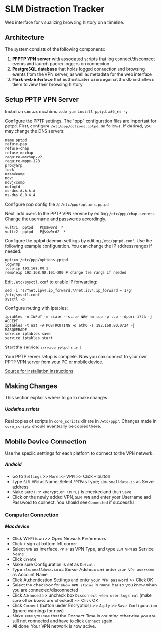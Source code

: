 SLM Distraction Tracker
===

Web interface for visualizing browsing history on a timeline.

## Architecture

The system consists of the following components:

1. **PPPTP VPN server** with associated scripts that log connect/disconnect events and launch packet loggers on connection
2. **PostgreSQL database** that holds logged connection and browsing events from the VPN server, as well as metadata
   for the web interface
3. **Flask web interface** that authenticates users against the db and allows them to view their browsing history.


## Setup PPTP VPN Server
Install on centos machine: `sudo yum install pptpd.x86_64 -y`

Configure the PPTP settings. The "ppp" configuration files are important for pptpd. First, configure `/etc/ppp/options.pptpd`, as follows. If desired, you may change the DNS servers:
```
name pptpd
refuse-pap
refuse-chap
refuse-mschap
require-mschap-v2
require-mppe-128
proxyarp
lock
nobsdcomp
novj
novjccomp
nologfd
ms-dns 8.8.8.8
ms-dns 8.8.4.4
```

Configure ppp config file at `/etc/ppp/options.pptpd`

Next, add users to the PPTP VPN service by editing `/etc/ppp/chap-secrets`. Change the username and passwords accordingly.
```
vultr1  pptpd   P@$$w0rd  *
vultr2  pptpd   P@$$w0rd2  *
```

Configure the pptpd daemon settings by editing `/etc/pptpd.conf`. Use the following example configuration. You can change the IP address ranges if needed:
```
option /etc/ppp/options.pptpd
logwtmp
localip 192.168.80.1
remoteip 192.168.80.101-200 # change the range if needed
```

Edit `/etc/sysctl.conf` to enable IP forwarding:
```
sed -i 's/^net.ipv4.ip_forward.*/net.ipv4.ip_forward = 1/g' /etc/sysctl.conf
sysctl -p
```

Configure routing with iptables:
```
iptables -A INPUT -m state --state NEW -m tcp -p tcp --dport 1723 -j ACCEPT
iptables -t nat -A POSTROUTING -o eth0 -s 192.168.80.0/24 -j MASQUERADE
service iptables save
service iptables start
```

Start the service: `service pptpd start`

Your PPTP server setup is complete. Now you can connect to your own PPTP VPN server from your PC or mobile device.

[Source for installation instructions ](https://www.vultr.com/docs/setup-pptp-vpn-server-on-centos-6)


## Making Changes
This section explains where to go to make changes

##### Updating scripts

Real copies of scripts in `core_scripts` dir are in `/etc/ppp/`. Changes made in `core_scripts` should eventually be copied there.


## Mobile Device Connection
Use the speciic setttings for each platform to connect to the VPN network.
##### Android
- Go to `Settings` >> `More` >> VPN >> Click `+` button
- Type `SLM VPN` as Name; Select `PPTP`as Type; `slm.smalldata.io` as Server address
- Make sure `PPP encryption (MPPE)` is checked and then `Save`
- Click on the newly added VPN, `SLM VPN` and enter your Username and Password to connect. You should see `Connected` if successful.

### Computer Connection

##### Mac device
- Click Wi-Fi icon  >> Open Network Preferences
- Click `+` sign at bottom left corner
- Select `VPN` as Interface, `PPTP` as VPN Type, and type `SLM VPN` as Service Name
- Click `Create`
- Make sure Configuration is set as `Default`
- Type `slm.smalldata.io` as Server Address and enter `your VPN username` as Account Name
- Click Authentication Settings and enter `your VPN password` >> Click OK
- Select the checkbox for `Show VPN status` in menu bar so you know when you are connected/disconnected
- Click `Advanced` >> uncheck box `Disconnect when user logs out` (make sure other boxes are checked) >> Click OK
- Click `Connect` (button under Encryption) >> `Apply` >> `Save Configuration` (ignore warnings for now)
- Make sure you see that the Connect Time is counting otherwise you are still not connected and have to click `Connect` again.
- All done. Your VPN network is now active.

